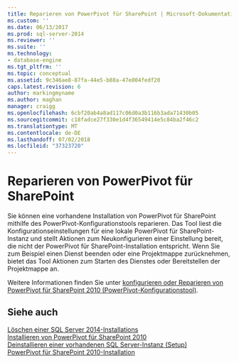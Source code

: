 ```yaml
---
title: Reparieren von PowerPivot für SharePoint | Microsoft-Dokumentation
ms.custom: ''
ms.date: 06/13/2017
ms.prod: sql-server-2014
ms.reviewer: ''
ms.suite: ''
ms.technology:
- database-engine
ms.tgt_pltfrm: ''
ms.topic: conceptual
ms.assetid: 9c346ae8-87fa-44e5-b88a-47e804fedf20
caps.latest.revision: 6
author: markingmyname
ms.author: maghan
manager: craigg
ms.openlocfilehash: 6cbf20ab4a8ad117c06d0a3b116b3ada71430b05
ms.sourcegitcommit: c18fadce27f330e1d4f36549414e5c84ba2f46c2
ms.translationtype: MT
ms.contentlocale: de-DE
ms.lasthandoff: 07/02/2018
ms.locfileid: "37323720"
---
```

# <a name="repair-powerpivot-for-sharepoint"></a>Reparieren von PowerPivot für SharePoint
  Sie können eine vorhandene Installation von PowerPivot für SharePoint mithilfe des PowerPivot-Konfigurationstools reparieren. Das Tool liest die Konfigurationseinstellungen für eine lokale PowerPivot für SharePoint-Instanz und stellt Aktionen zum Neukonfigurieren einer Einstellung bereit, die nicht der PowerPivot für SharePoint-Installation entspricht. Wenn Sie zum Beispiel einen Dienst beenden oder eine Projektmappe zurücknehmen, bietet das Tool Aktionen zum Starten des Dienstes oder Bereitstellen der Projektmappe an.  
  
 Weitere Informationen finden Sie unter [konfigurieren oder Reparieren von PowerPivot für SharePoint 2010 &#40;PowerPivot-Konfigurationstool&#41;](../../../2014/analysis-services/configure-repair-powerpivot-sharepoint-2010.md).  
  
## <a name="see-also"></a>Siehe auch  
 [Löschen einer SQL Server 2014-Installations](../../database-engine/install-windows/repair-a-failed-sql-server-installation.md)   
 [Installieren von PowerPivot für SharePoint 2010](../../../2014/sql-server/install/install-powerpivot-for-sharepoint-2010.md)   
 [Deinstallieren einer vorhandenen SQL Server-Instanz &#40;Setup&#41;](../../../2014/sql-server/install/uninstall-an-existing-instance-of-sql-server-setup.md)   
 [PowerPivot für SharePoint 2010-Installation](../../../2014/sql-server/install/powerpivot-for-sharepoint-2010-installation.md)  
  
  
